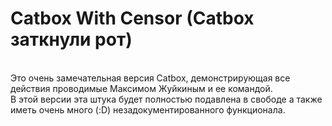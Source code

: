 # Catbox With Censor (Catbox заткнули рот)
<br>
Это очень замечательная версия Catbox, демонстрирующая все действия проводимые Максимом Жуйкиным и ее командой.<br>
В этой версии эта штука будет полностью подавлена в свободе а также иметь очень много (:D) незадокументированного функционала.
